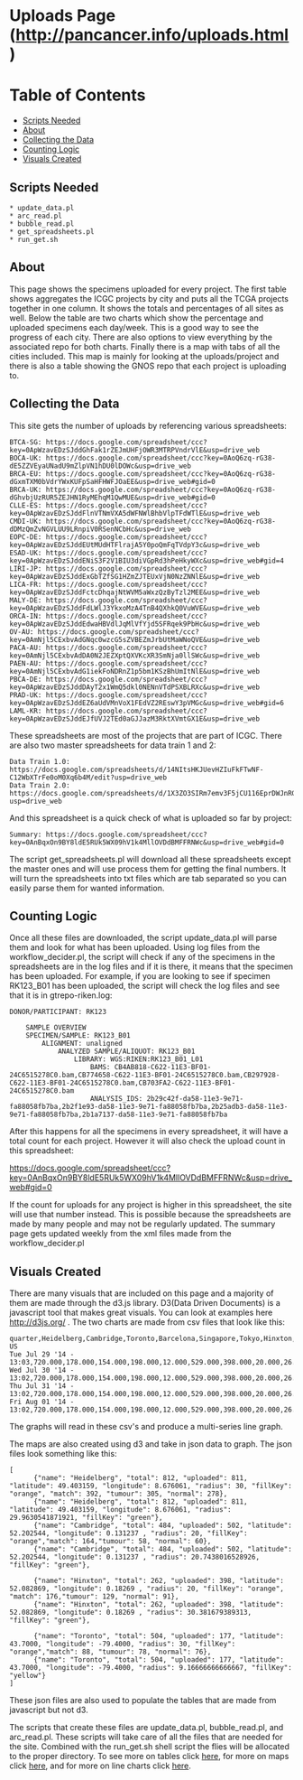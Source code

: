 # Uploads Page (http://pancancer.info/uploads.html)

# Table of Contents
  * [Scripts Needed](#scripts-needed)
  * [About](#about)
  * [Collecting the Data](#collecting-the-data)
  * [Counting Logic](#counting-logic)
  * [Visuals Created](#visuals-created)

## Scripts Needed
	* update_data.pl
	* arc_read.pl
	* bubble_read.pl
	* get_spreadsheets.pl
	* run_get.sh

## About
This page shows the specimens uploaded for every project. The first table shows aggregates the ICGC projects by city and puts all the TCGA projects together in one column. It shows the totals and percentages of all sites as well. Below the table are two charts which show the percentage and uploaded specimens each day/week. This is a good way to see the progress of each city. There are also options to view everything by the associated repo for both charts. Finally there is a map with tabs of all the cities included. This map is mainly for looking at the uploads/project and there is also a table showing the GNOS repo that each project is uploading to.

## Collecting the Data
This site gets the number of uploads by referencing various spreadsheets:

	BTCA-SG: https://docs.google.com/spreadsheet/ccc?key=0ApWzavEDzSJddGhFak1rZEJmUHFjOWR3MTRPVndrVlE&usp=drive_web
  	BOCA-UK: https://docs.google.com/spreadsheet/ccc?key=0AoQ6zq-rG38-dE5ZZVEyaUNadU9mZlpVN1hDU0lDOWc&usp=drive_web
  	BRCA-EU: https://docs.google.com/spreadsheet/ccc?key=0AoQ6zq-rG38-dGxmTXM0bVdrYWxKUFpSaHFHWFJOaEE&usp=drive_web#gid=0
  	BRCA-UK: https://docs.google.com/spreadsheet/ccc?key=0AoQ6zq-rG38-dGhvbjUzRUR5ZEJHN1RyMEhqM1QwMUE&usp=drive_web#gid=0
  	CLLE-ES: https://docs.google.com/spreadsheet/ccc?key=0ApWzavEDzSJddFlnVTNmVXA5dWFNWlBhbVlpTFdWTlE&usp=drive_web
  	CMDI-UK: https://docs.google.com/spreadsheet/ccc?key=0AoQ6zq-rG38-dDMzQmZvNGVLUU9LRnpiV0RSenNCbHc&usp=drive_web
  	EOPC-DE: https://docs.google.com/spreadsheet/ccc?key=0ApWzavEDzSJddEUtMUdHTFlrajA5Y0poQmFqTVdpY3c&usp=drive_web
  	ESAD-UK: https://docs.google.com/spreadsheet/ccc?key=0ApWzavEDzSJddENiS3F2V1BIU3diVGpRd3hPeHkyWXc&usp=drive_web#gid=4
	LIRI-JP: https://docs.google.com/spreadsheet/ccc?key=0ApWzavEDzSJddExGbTZfSG1HZmZJTEUxVjN0NzZNNlE&usp=drive_web
  	LICA-FR: https://docs.google.com/spreadsheet/ccc?key=0ApWzavEDzSJddFctcDhqajNtWVM5aWxzQzByTzl2MEE&usp=drive_web
  	MALY-DE: https://docs.google.com/spreadsheet/ccc?key=0ApWzavEDzSJddFdLWlJ3YkxoMzA4TnB4QXhkQ0VuWVE&usp=drive_web
  	ORCA-IN: https://docs.google.com/spreadsheet/ccc?key=0ApWzavEDzSJddEdwaHBVdlJqMlVfYjd5SFRqek9PbHc&usp=drive_web
  	OV-AU: https://docs.google.com/spreadsheet/ccc?key=0AmNjl5CExbvAdGNqc0wzcG5sZVBEZmJrbUtMaWNoQVE&usp=drive_web
  	PACA-AU: https://docs.google.com/spreadsheet/ccc?key=0AmNjl5CExbvAdDA0N2JEZXptQXVKcXR3SmNja0llSWc&usp=drive_web
  	PAEN-AU: https://docs.google.com/spreadsheet/ccc?key=0AmNjl5CExbvAdG1iekFoNDRnZ1p5bm1KSzBhUmItNlE&usp=drive_web
  	PBCA-DE: https://docs.google.com/spreadsheet/ccc?key=0ApWzavEDzSJddDAyT2x1WmQ5dkl0NENnVTdPSXBLRXc&usp=drive_web
  	PRAD-UK: https://docs.google.com/spreadsheet/ccc?key=0ApWzavEDzSJddEZ6aUdVMnVoX1FEdVZ2REswY3pVMGc&usp=drive_web#gid=6
  	LAML-KR: https://docs.google.com/spreadsheet/ccc?key=0ApWzavEDzSJddEJfUVJ2TEd0aGJJazM3RktXVmtGX1E&usp=drive_web

These spreadsheets are most of the projects that are part of ICGC. There are also two master spreadsheets for data train 1 and 2:
  	
  	Data Train 1.0: https://docs.google.com/spreadsheets/d/14NItsHKJUevHZIuFkFTwNF-C12WbXTrFe0oM0Xq6b4M/edit?usp=drive_web
  	Data Train 2.0: https://docs.google.com/spreadsheets/d/1X3ZO3SIRm7emv3F5jCU116EprDWJnRGNqCB8x5HqOws/edit?usp=drive_web
  
And this spreadsheet is a quick check of what is uploaded so far by project:
  	
	Summary: https://docs.google.com/spreadsheet/ccc?key=0AnBqxOn9BY8ldE5RUk5WX09hV1k4MllOVDdBMFFRNWc&usp=drive_web#gid=0
  
The script get_spreadsheets.pl will download all these spreadsheets except the master ones and will use process them for getting the final numbers. It will turn the spreadsheets into txt files which are tab separated so you can easily parse them for wanted information.

## Counting Logic
Once all these files are downloaded, the script update_data.pl will parse them and look for what has been uploaded. Using log files from the workflow_decider.pl, the script will check if any of the specimens in the spreadsheets are in the log files and if it is there, it means that the specimen has been uploaded. For example, if you are looking to see if specimen RK123_B01 has been uploaded, the script will check the log files and see that it is in gtrepo-riken.log:

  	DONOR/PARTICIPANT: RK123

		SAMPLE OVERVIEW
		SPECIMEN/SAMPLE: RK123_B01
			ALIGNMENT: unaligned
				ANALYZED SAMPLE/ALIQUOT: RK123_B01
					LIBRARY: WGS:RIKEN:RK123_B01_L01
						BAMS: CB4AB818-C622-11E3-BF01-24C6515278C0.bam,CB774658-C622-11E3-BF01-24C6515278C0.bam,CB297928-C622-11E3-BF01-24C6515278C0.bam,CB703FA2-C622-11E3-BF01-24C6515278C0.bam
						ANALYSIS_IDS: 2b29c42f-da58-11e3-9e71-fa88058fb7ba,2b2f1e93-da58-11e3-9e71-fa88058fb7ba,2b25adb3-da58-11e3-9e71-fa88058fb7ba,2b1a7137-da58-11e3-9e71-fa88058fb7ba

After this happens for all the specimens in every spreadsheet, it will have a total count for each project. However it will also check the upload count in this spreadsheet:

  https://docs.google.com/spreadsheet/ccc?key=0AnBqxOn9BY8ldE5RUk5WX09hV1k4MllOVDdBMFFRNWc&usp=drive_web#gid=0

If the count for uploads for any project is higher in this spreadsheet, the site will use that number instead. This is possible because the spreadsheets are made by many people and may not be regularly updated. The summary page gets updated weekly from the xml files made from the workflow_decider.pl

## Visuals Created
There are many visuals that are included on this page and a majority of them are made through the d3.js library. D3(Data Driven Documents) is a javascript tool that makes great visuals. You can look at examples here http://d3js.org/ . The two charts are made from csv files that look like this:
  
    quarter,Heidelberg,Cambridge,Toronto,Barcelona,Singapore,Tokyo,Hinxton,Seoul,Kalyani,Brisbane,Beijing,TCGA-US
    Tue Jul 29 '14 - 13:03,720.000,178.000,154.000,198.000,12.000,529.000,398.000,20.000,26.000,0.000000,25.000000,1874
    Wed Jul 30 '14 - 13:02,720.000,178.000,154.000,198.000,12.000,529.000,398.000,20.000,26.000,0.000000,25.000000,1874
    Thu Jul 31 '14 - 13:02,720.000,178.000,154.000,198.000,12.000,529.000,398.000,20.000,26.000,0.000000,25.000000,1874
    Fri Aug 01 '14 - 13:02,720.000,178.000,154.000,198.000,12.000,529.000,398.000,20.000,26.000,0.000000,25.000000,1874
    
The graphs will read in these csv's and produce a multi-series line graph.

The maps are also created using d3 and take in json data to graph. The json files look something like this:
  
    [
          {"name": "Heidelberg", "total": 812, "uploaded": 811, "latitude": 49.403159, "longitude": 8.676061, "radius": 30, "fillKey": "orange", "match": 392, "tumour": 305, "normal": 278},
          {"name": "Heidelberg", "total": 812, "uploaded": 811, "latitude": 49.403159, "longitude": 8.676061, "radius": 29.9630541871921, "fillKey": "green"},
          {"name": "Cambridge", "total": 484, "uploaded": 502, "latitude": 52.202544, "longitude": 0.131237 , "radius": 20, "fillKey": "orange","match": 164,"tumour": 58, "normal": 60},
          {"name": "Cambridge", "total": 484, "uploaded": 502, "latitude": 52.202544, "longitude": 0.131237 , "radius": 20.7438016528926, "fillKey": "green"},

          {"name": "Hinxton", "total": 262, "uploaded": 398, "latitude": 52.082869, "longitude": 0.18269 , "radius": 20, "fillKey": "orange", "match": 176,"tumour": 129, "normal": 91},
          {"name": "Hinxton", "total": 262, "uploaded": 398, "latitude": 52.082869, "longitude": 0.18269 , "radius": 30.381679389313, "fillKey": "green"},

          {"name": "Toronto", "total": 504, "uploaded": 177, "latitude": 43.7000, "longitude": -79.4000, "radius": 30, "fillKey": "orange","match": 88, "tumour": 78, "normal": 76},
          {"name": "Toronto", "total": 504, "uploaded": 177, "latitude": 43.7000, "longitude": -79.4000, "radius": 9.16666666666667, "fillKey": "yellow"}
    ]
    
These json files are also used to populate the tables that are made from javascript but not d3. 

The scripts that create these files are update_data.pl, bubble_read.pl, and arc_read.pl. These scripts will take care of all the files that are needed for the site. Combined with the run_get.sh shell script the flies will be allocated to the proper directory. To see more on tables click [here](https://github.com/ICGC-TCGA-PanCancer/pancancer-info/blob/develop/pancan-scripts/docs/how-to-tables.md), for more on maps click [here](http://datamaps.github.io/), and for more on line charts click [here](http://www.delimited.io/blog/2014/3/3/creating-multi-series-charts-in-d3-lines-bars-area-and-streamgraphs).
